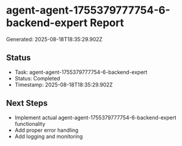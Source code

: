 # agent-agent-1755379777754-6-backend-expert Report

Generated: 2025-08-18T18:35:29.902Z

## Status
- Task: agent-agent-1755379777754-6-backend-expert
- Status: Completed
- Timestamp: 2025-08-18T18:35:29.902Z

## Next Steps
- Implement actual agent-agent-1755379777754-6-backend-expert functionality
- Add proper error handling
- Add logging and monitoring
